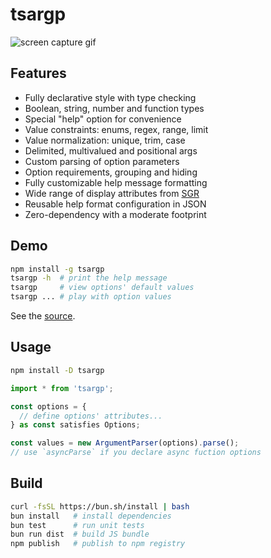 # tsargp

![screen capture gif](https://drive.google.com/uc?export=view&id=1p58HP1jGqEPJf7emqKxeuY-_do53fNb1 'screen capture gif')

## Features

- Fully declarative style with type checking
- Boolean, string, number and function types
- Special "help" option for convenience
- Value constraints: enums, regex, range, limit
- Value normalization: unique, trim, case
- Delimited, multivalued and positional args
- Custom parsing of option parameters
- Option requirements, grouping and hiding
- Fully customizable help message formatting
- Wide range of display attributes from [SGR]
- Reusable help format configuration in JSON
- Zero-dependency with a moderate footprint

## Demo

```sh
npm install -g tsargp
tsargp -h  # print the help message
tsargp     # view options' default values
tsargp ... # play with option values
```

See the [source](examples/demo.ts).

## Usage

```sh
npm install -D tsargp
```

```ts
import * from 'tsargp';

const options = {
  // define options' attributes...
} as const satisfies Options;

const values = new ArgumentParser(options).parse();
// use `asyncParse` if you declare async fuction options
```

## Build

```sh
curl -fsSL https://bun.sh/install | bash
bun install   # install dependencies
bun test      # run unit tests
bun run dist  # build JS bundle
npm publish   # publish to npm registry
```

[SGR]: https://www.wikiwand.com/en/ANSI_escape_code#SGR_(Select_Graphic_Rendition)_parameters
